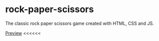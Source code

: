 # rock-paper-scissors

The classic rock paper scissors game created with HTML, CSS and JS. 

[Preview](https://emmahare.github.io/rock-paper-scissors/) <<<<<<
